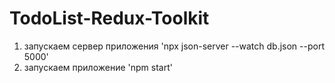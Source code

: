 # TodoList-Redux-Toolkit

1. запускаем сервер приложения 'npx json-server --watch db.json --port 5000'
2. запускаем приложение 'npm start'